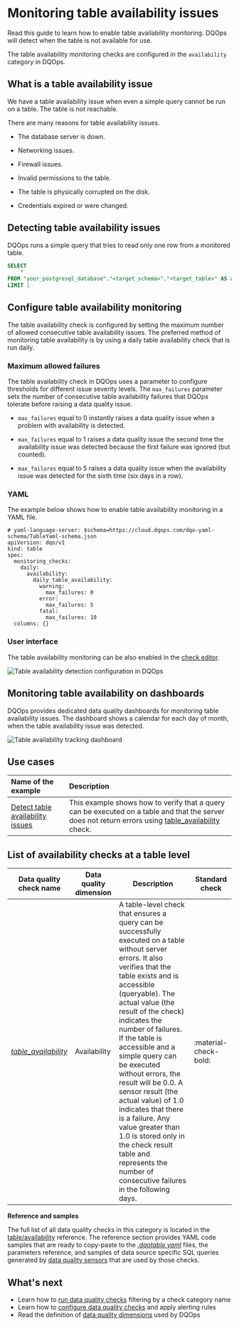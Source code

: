 # Monitoring table availability issues
Read this guide to learn how to enable table availability monitoring. DQOps will detect when the table is not available for use.

The table availability monitoring checks are configured in the `availability` category in DQOps.

## What is a table availability issue
We have a table availability issue when even a simple query cannot be run on a table. The table is not reachable.

There are many reasons for table availability issues.

- The database server is down.

- Networking issues.

- Firewall issues.

- Invalid permissions to the table.

- The table is physically corrupted on the disk.

- Credentials expired or were changed.


## Detecting table availability issues
DQOps runs a simple query that tries to read only one row from a monitored table.

```sql
SELECT
    *
FROM "your_postgresql_database"."<target_schema>"."<target_table>" AS analyzed_table
LIMIT 1
```

## Configure table availability monitoring
The table availability check is configured by setting the maximum number of allowed consecutive table availability issues.
The preferred method of monitoring table availability is by using a daily table availability check that is run daily.

### Maximum allowed failures
The table availability check in DQOps uses a parameter to configure thresholds for different issue severity levels.
The `max_failures` parameter sets the number of consecutive table availability failures that
DQOps tolerate before raising a data quality issue.

- `max_failures` equal to 0 instantly raises a data quality issue when a problem with availability is detected.

- `max_failures` equal to 1 raises a data quality issue the second time the availability issue was detected
   because the first failure was ignored (but counted).

- `max_failures` equal to 5 raises a data quality issue when the availability issue was detected
  for the sixth time (six days in a row).

### YAML
The example below shows how to enable table availability monitoring in a YAML file.

``` { .yaml linenums="1" hl_lines="10 12 14" }
# yaml-language-server: $schema=https://cloud.dqops.com/dqo-yaml-schema/TableYaml-schema.json
apiVersion: dqo/v1
kind: table
spec:
  monitoring_checks:
    daily:
      availability:
        daily_table_availability:
          warning:
            max_failures: 0
          error:
            max_failures: 5
          fatal:
            max_failures: 10
  columns: {}
```

### User interface
The table availability monitoring can be also enabled in the [check editor](../dqo-concepts/dqops-user-interface-overview.md#check-editor).

![Table availability detection configuration in DQOps](https://dqops.com/docs/images/concepts/categories-of-data-quality-checks/table-availability-check-detection-editor-min.png)

## Monitoring table availability on dashboards
DQOps provides dedicated data quality dashboards for monitoring table availability issues.
The dashboard shows a calendar for each day of month, when the table availability issue was detected.

![Table availability tracking dashboard](https://dqops.com/docs/images/concepts/categories-of-data-quality-checks/table-availability-issues-dashboard-min.png)

## Use cases
| **Name of the example**                                                                               | **Description**                                                                                                                                                                                            |
|:------------------------------------------------------------------------------------------------------|:-----------------------------------------------------------------------------------------------------------------------------------------------------------------------------------------------------------|
| [Detect table availability issues](../examples/data-availability/detect-table-availability-issues.md) | This example shows how to verify that a query can be executed on a table and that the server does not return errors using [table_availability](../checks/table/availability/table-availability.md) check.  |

## List of availability checks at a table level
| Data quality check name | Data quality dimension | Description | Standard check |
|-------------------------|------------------------|-------------|-------|
|[*table_availability*](../checks/table/availability/table-availability.md)|Availability|A table-level check that ensures a query can be successfully executed on a table without server errors. It also verifies that the table exists and is accessible (queryable). The actual value (the result of the check) indicates the number of failures. If the table is accessible and a simple query can be executed without errors, the result will be 0.0. A sensor result (the actual value) of 1.0 indicates that there is a failure. Any value greater than 1.0 is stored only in the check result table and represents the number of consecutive failures in the following days.|:material-check-bold:|


**Reference and samples**

The full list of all data quality checks in this category is located in the [table/availability](../checks/table/availability/index.md) reference.
The reference section provides YAML code samples that are ready to copy-paste to the [*.dqotable.yaml*](../reference/yaml/TableYaml.md) files,
the parameters reference, and samples of data source specific SQL queries generated by [data quality sensors](../dqo-concepts/definition-of-data-quality-sensors.md)
that are used by those checks.

## What's next
- Learn how to [run data quality checks](../dqo-concepts/running-data-quality-checks.md#targeting-a-category-of-checks) filtering by a check category name
- Learn how to [configure data quality checks](../dqo-concepts/configuring-data-quality-checks-and-rules.md) and apply alerting rules
- Read the definition of [data quality dimensions](../dqo-concepts/data-quality-dimensions.md) used by DQOps
